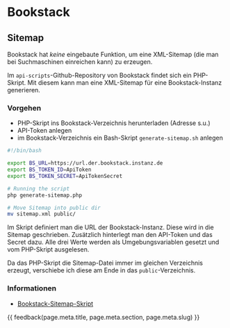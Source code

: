 # Bookstack


## Sitemap

Bookstack hat *keine* eingebaute Funktion, um eine XML-Sitemap (die man bei Suchmaschinen einreichen kann) zu erzeugen.
 
Im `api-scripts`-Github-Repository von Bookstack findet sich ein PHP-Skript. Mit diesem kann man eine XML-Sitemap für eine Bookstack-Instanz generieren.

### Vorgehen

- PHP-Skript ins Bookstack-Verzeichnis herunterladen (Adresse s.u.)
- API-Token anlegen
- im Bookstack-Verzeichnis ein Bash-Skript `generate-sitemap.sh` anlegen

```bash
#!/bin/bash

export BS_URL=https://url.der.bookstack.instanz.de
export BS_TOKEN_ID=ApiToken
export BS_TOKEN_SECRET=ApiTokenSecret

# Running the script
php generate-sitemap.php

# Move Sitemap into public dir
mv sitemap.xml public/
```

Im Skript definiert man die URL der Bookstack-Instanz. Diese wird in die Sitemap geschrieben. Zusätzlich hinterlegt man den API-Token und das Secret dazu. Alle drei Werte werden als Umgebungsvariablen gesetzt und vom PHP-Skript ausgelesen.

Da das PHP-Skript die Sitemap-Datei immer im gleichen Verzeichnis erzeugt, verschiebe ich diese am Ende in das `public`-Verzeichnis.

### Informationen

* [Bookstack-Sitemap-Skript](https://github.com/BookStackApp/api-scripts/tree/main/php-generate-sitemap)


{{ feedback(page.meta.title, page.meta.section, page.meta.slug) }}

